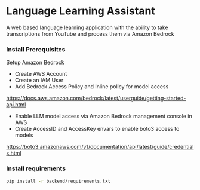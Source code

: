 # Language Learning Assistant

A web based language learning application with the ability to take transcriptions from YouTube and process them via Amazon Bedrock

### Install Prerequisites

Setup Amazon Bedrock

* Create AWS Account
* Create an IAM User
* Add Bedrock Access Policy and Inline policy for model access 

https://docs.aws.amazon.com/bedrock/latest/userguide/getting-started-api.html

* Enable LLM model access via Amazon Bedrock management console in AWS
* Create AccessID and AccessKey envars to enable boto3 access to models

https://boto3.amazonaws.com/v1/documentation/api/latest/guide/credentials.html

### Install requirements

```sh
pip install -r backend/requirements.txt
```
